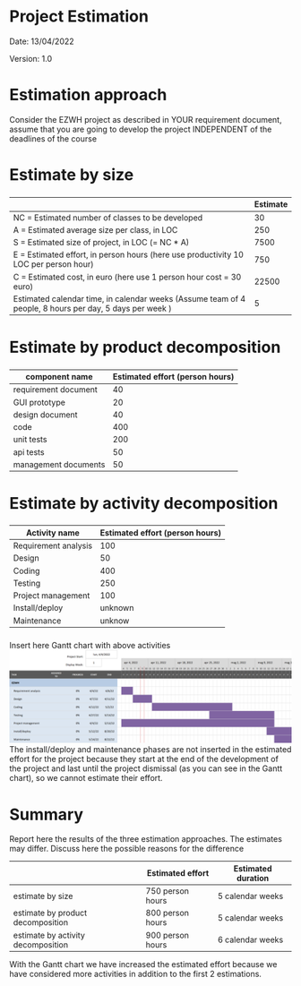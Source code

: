 # Project Estimation  
Date: 13/04/2022

Version: 1.0


# Estimation approach
Consider the EZWH  project as described in YOUR requirement document, assume that you are going to develop the project INDEPENDENT of the deadlines of the course
# Estimate by size
### 
|             | Estimate                        |             
| ----------- | ------------------------------- |  
| NC =  Estimated number of classes to be developed   |  30                           |             
|  A = Estimated average size per class, in LOC       |    250                        | 
| S = Estimated size of project, in LOC (= NC * A) | 7500 |
| E = Estimated effort, in person hours (here use productivity 10 LOC per person hour)  |        750                              |   
| C = Estimated cost, in euro (here use 1 person hour cost = 30 euro) | 22500 | 
| Estimated calendar time, in calendar weeks (Assume team of 4 people, 8 hours per day, 5 days per week ) |       5             |               



# Estimate by product decomposition
### 
|         component name    | Estimated effort (person hours)   |             
| ----------- | ------------------------------- | 
|requirement document    |40 |
| GUI prototype |20|
|design document |40|
|code |400|
| unit tests |200|
| api tests |50|
| management documents  |50|



# Estimate by activity decomposition
### 
|         Activity name    | Estimated effort (person hours)   |             
| ----------- | ------------------------------- | 
| Requirement analysis | 100 |
| Design | 50 |
| Coding | 400 |
| Testing | 250 |
| Project management | 100 |
| Install/deploy | unknown |
| Maintenance | unknow |
###
Insert here Gantt chart with above activities
![Gantt chart](Resources/Gantt_chart.png "Gantt chart")
The install/deploy and maintenance phases are not inserted in the estimated effort for the project because they start at the end of the development of the project and last until the project dismissal (as you can see in the Gantt chart), so we cannot estimate their effort.

# Summary

Report here the results of the three estimation approaches. The  estimates may differ. Discuss here the possible reasons for the difference

|             | Estimated effort                        |   Estimated duration |          
| ----------- | ------------------------------- | ---------------|
| estimate by size | 750 person hours | 5 calendar weeks |
| estimate by product decomposition | 800 person hours | 5 calendar weeks |
| estimate by activity decomposition | 900 person hours | 6 calendar weeks |
With the Gantt chart we have increased the estimated effort because we have considered more activities in addition to the first 2 estimations.





